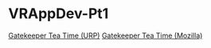 # VRAppDev-Pt1
[Gatekeeper Tea Time (URP)](https://ohkairos.github.io/VRAppDev-Pt1/Class3-Week0.2019.3.8f1/WebGL/)
[Gatekeeper Tea Time (Mozilla)](https://ohkairos.github.io/WebXRTest/)
